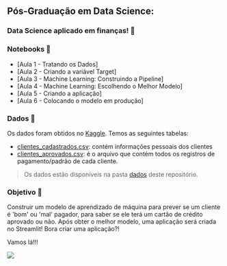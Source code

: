 ## Pós-Graduação em Data Science: 

### Data Science aplicado em finanças! 🤑

### Notebooks 📓

- [Aula 1 - Tratando os Dados]
- [Aula 2 - Criando a variável Target]
- [Aula 3 - Machine Learning: Construindo a Pipeline]
- [Aula 4 - Machine Learning: Escolhendo o Melhor Modelo]
- [Aula 5 - Criando a aplicação]
- [Aula 6 - Colocando o modelo em produção]


### Dados 🎲

Os dados foram obtidos no [Kaggle](https://www.kaggle.com/datasets/rikdifos/credit-card-approval-prediction). Temos as seguintes tabelas: 

- [clientes_cadastrados.csv](https://github.com/alura-tech/alura-tech-pos-data-science-credit-scoring-streamlit/blob/main/dados/clientes_cadastrados.csv): contém informações pessoais dos clientes
- [clientes_aprovados.csv](https://github.com/alura-tech/alura-tech-pos-data-science-credit-scoring-streamlit/blob/main/dados/clientes_aprovados.csv): é o arquivo que contém todos os registros de pagamento/padrão de cada cliente.

> Os dados estão disponíveis na pasta [dados](https://github.com/alura-tech/alura-tech-pos-data-science-credit-scoring-streamlit/tree/main/dados) deste repositório. 

### Objetivo 🎯
Construir um modelo de aprendizado de máquina para prever se um cliente é 'bom' ou 'mal' pagador, para saber se ele terá um cartão de crédito aprovado ou não. Após obter o melhor modelo, uma aplicação será criada no Streamlit! Bora criar uma aplicação?! 


Vamos lá!!! 
<p align="left"><img src='https://media.giphy.com/media/fNvXkjC50ywBW/giphy.gif'</p>

 
